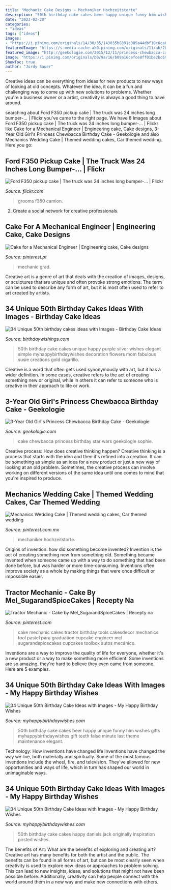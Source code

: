 ```yaml
---
title: "Mechanic Cake Designs ~ Mechaniker Hochzeitstorte"
description: "50th birthday cake cakes beer happy unique funny him wishes gifts myhappybirthdaywishes gift teeth false minute last theme maintenance elegant"
date: "2023-02-20"
categories:
- "ideas"
tags: ["ideas"]
images:
- "https://i.pinimg.com/originals/14/30/35/143035b8391c385a44dbf10c6ca825c8.jpg"
featuredImage: "https://s-media-cache-ak0.pinimg.com/originals/11/ab/28/11ab28363f4f5875c431114d13e46160.jpg"
featured_image: "http://geekologie.com/2015/12/11/princess-chewbacca-cake-1.jpg"
image: "https://i.pinimg.com/originals/b0/9a/16/b09a16cefce8ff01be2bc693cb01f2a7.jpg"
ShowToc: true
author: "Jordy Sauer"
---
```



Creative ideas can be everything from ideas for new products to new ways of looking at old concepts. Whatever the idea, it can be a fun and challenging way to come up with new solutions to problems. Whether you're a business owner or a artist, creativity is always a good thing to have around.

	

		
searching about Ford F350 pickup cake | The truck was 24 inches long bumper-… | Flickr you've came to the right page. We have 8 Images about Ford F350 pickup cake | The truck was 24 inches long bumper-… | Flickr like Cake for a Mechanical Engineer | Engineering cake, Cake designs, 3-Year Old Girl&#039;s Princess Chewbacca Birthday Cake - Geekologie and also Mechanics Wedding Cake | Themed wedding cakes, Car themed wedding. Here you go:
		
    
## Ford F350 Pickup Cake | The Truck Was 24 Inches Long Bumper-… | Flickr

<img loading=lazy src="https://c1.staticflickr.com/9/8299/7749562602_705a93dcbf_b.jpg" onerror="this.onerror=null;this.src='https://tse2.mm.bing.net/th?id=OIP.JM78APyjjqFVTXQ3VIeRmwHaFj&amp;pid=15.1';" alt="Ford F350 pickup cake | The truck was 24 inches long bumper-… | Flickr">

_Source: flickr.com_

>grooms f350 camion. 

	

2. Create a social network for creative professionals. 

    
## Cake For A Mechanical Engineer | Engineering Cake, Cake Designs

<img loading=lazy src="https://i.pinimg.com/originals/b0/9a/16/b09a16cefce8ff01be2bc693cb01f2a7.jpg" onerror="this.onerror=null;this.src='https://tse2.mm.bing.net/th?id=OIP.VcrgRdokTSjOaN2d_1bPtQHaH1&amp;pid=15.1';" alt="Cake for a Mechanical Engineer | Engineering cake, Cake designs">

_Source: pinterest.pt_

>mechanic grad. 

	

Creative art is a genre of art that deals with the creation of images, designs, or sculptures that are unique and often provoke strong emotions. The term can be used to describe any form of art, but it is most often used to refer to art created by artists.

    
## 34 Unique 50th Birthday Cakes Ideas With Images - Birthday Cake Ideas

<img loading=lazy src="https://www.myhappybirthdaywishes.com/wp-content/uploads/2016/09/dahlia-50th-birthday-cakes.jpg" onerror="this.onerror=null;this.src='https://tse2.mm.bing.net/th?id=OIP.MSVZkx5a14PwavBFdOYO4wHaLG&amp;pid=15.1';" alt="34 Unique 50th birthday cakes ideas with Images - Birthday Cake Ideas">

_Source: birthdaywishings.com_

>50th birthday cake cakes unique happy purple silver wishes elegant simple myhappybirthdaywishes decoration flowers mom fabulous susie creations gold cigarillo. 

	

Creative is a word that often gets used synonymously with art, but it has a wider definition. In some cases, creative refers to the act of creating something new or original, while in others it can refer to someone who is creative in their approach to life or work.

    
## 3-Year Old Girl&#039;s Princess Chewbacca Birthday Cake - Geekologie

<img loading=lazy src="http://geekologie.com/2015/12/11/princess-chewbacca-cake-1.jpg" onerror="this.onerror=null;this.src='https://tse2.mm.bing.net/th?id=OIP.9MxIPDgAQcFPlEAFcMSo9QHaLH&amp;pid=15.1';" alt="3-Year Old Girl&#039;s Princess Chewbacca Birthday Cake - Geekologie">

_Source: geekologie.com_

>cake chewbacca princess birthday star wars geekologie sophie. 

	

Creative process: How does creative thinking happen?
Creative thinking is a process that starts with the idea and then it's refined into a creation. It can be something as simple as an idea for a new product or just a new way of looking at an old problem. Sometimes, the creative process can involve working on different versions of the same idea until one comes to mind that you're inspired to produce.

    
## Mechanics Wedding Cake | Themed Wedding Cakes, Car Themed Wedding

<img loading=lazy src="https://i.pinimg.com/originals/14/30/35/143035b8391c385a44dbf10c6ca825c8.jpg" onerror="this.onerror=null;this.src='https://tse1.mm.bing.net/th?id=OIP.el3bX8pJbXepXVtWU5RYQwHaJ4&amp;pid=15.1';" alt="Mechanics Wedding Cake | Themed wedding cakes, Car themed wedding">

_Source: pinterest.com.mx_

>mechaniker hochzeitstorte. 

	

Origins of invention: how did something become invented?
Invention is the act of creating something new from something old. Something became invented when someone came up with a way to do something that had been done before, but was harder or more time-consuming. Inventions often improve society as a whole by making things that were once difficult or impossible easier.

    
## Tractor Mechanic - Cake By Mel_SugarandSpiceCakes | Recepty Na

<img loading=lazy src="https://s-media-cache-ak0.pinimg.com/originals/11/ab/28/11ab28363f4f5875c431114d13e46160.jpg" onerror="this.onerror=null;this.src='https://tse2.mm.bing.net/th?id=OIP.v5KNIhnZsqZvMdKJzhOjxgHaKG&amp;pid=15.1';" alt="Tractor Mechanic - Cake by Mel_SugarandSpiceCakes | Recepty na">

_Source: pinterest.com_

>cake mechanic cakes tractor birthday tools cakesdecor mechanics tool pastel para graduation cupcake engineer mel sugarandspicecakes cupcakes toolbox autos mecánico. 

	

Inventions are a way to improve the quality of life for everyone, whether it's a new product or a way to make something more efficient. Some inventions are so amazing, they're hard to believe they even came from someone. Here are 5 examples.

    
## 34 Unique 50th Birthday Cake Ideas With Images - My Happy Birthday Wishes

<img loading=lazy src="https://www.myhappybirthdaywishes.com/wp-content/uploads/2016/09/beer-50th-birthday-cakes-for-men.jpg" onerror="this.onerror=null;this.src='https://tse2.mm.bing.net/th?id=OIP.j3nya2uNxsrbU5X9So4SpgHaFb&amp;pid=15.1';" alt="34 Unique 50th Birthday Cake Ideas with Images - My Happy Birthday Wishes">

_Source: myhappybirthdaywishes.com_

>50th birthday cake cakes beer happy unique funny him wishes gifts myhappybirthdaywishes gift teeth false minute last theme maintenance elegant. 

	

Technology: How inventions have changed life
Inventions have changed the way we live, both materially and spiritually. Some of the most famous inventions include the wheel, fire, and television. They've allowed for new opportunities and ways of life, which in turn has shaped our world in unimaginable ways.

    
## 34 Unique 50th Birthday Cake Ideas With Images - My Happy Birthday Wishes

<img loading=lazy src="https://www.myhappybirthdaywishes.com/wp-content/uploads/2016/09/jack-daniels-50th-birthday-cakes-for-men.jpg" onerror="this.onerror=null;this.src='https://tse1.mm.bing.net/th?id=OIP.2_heDvER-PNvg7vvhHxRfQHaHa&amp;pid=15.1';" alt="34 Unique 50th Birthday Cake Ideas with Images - My Happy Birthday Wishes">

_Source: myhappybirthdaywishes.com_

>50th birthday cake cakes happy daniels jack originally inspiration posted wishes. 

	

The benefits of Art: What are the benefits of exploring and creating art?
Creative art has many benefits for both the artist and the public. The benefits can be found in all forms of art, but can be most clearly seen when creativity is used to explore new ideas or approaches to problem solving. This can lead to new insights, ideas, and solutions that might not have been possible before. Additionally, creativity can help people connect with the world around them in a new way and make new connections with others.

